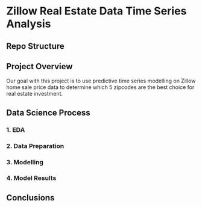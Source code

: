 # Zillow Real Estate Data Time Series Analysis 

## Repo Structure

## Project Overview

Our goal with this project is to use predictive time series modelling on Zillow home sale price data to determine which 5 zipcodes are the best choice for real estate investment. 

## Data Science Process

### 1. EDA 

### 2. Data Preparation

### 3. Modelling

### 4. Model Results

## Conclusions





